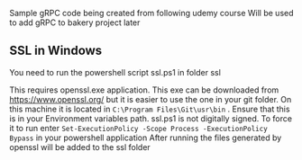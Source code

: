 Sample gRPC code being created from following udemy course
Will be used to add gRPC to bakery project later

## SSL in Windows

You need to run the powershell script ssl.ps1 in folder ssl

This requires openssl.exe application.  This exe can be downloaded from https://www.openssl.org/ but it is easier to use the one in your git folder. On this machine it is located in `C:\Program Files\Git\usr\bin` . Ensure that this is in your Environment variables path.
ssl.ps1 is not digitally signed. To force it to run enter `Set-ExecutionPolicy -Scope Process -ExecutionPolicy Bypass` in your powershell application 
After running the files generated by openssl will be added to the ssl folder 